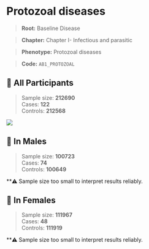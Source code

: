 # Protozoal diseases

> **Root:** Baseline Disease  

> **Chapter:** Chapter I- Infectious and parasitic  

> **Phenotype:** Protozoal diseases  

> **Code:** `AB1_PROTOZOAL`

## 🧪 All Participants  
> Sample size: **212690**  
> Cases: **122**  
> Controls: **212568**
<img src="/Disease/Figures/ALL/Incidence/AB1_PROTOZOAL.png"/>
<CsvTable src="/Disease/Data/ALL/Incidence/COX_AB1_PROTOZOAL.csv" label="🔍 View full results" />

## 👨 In Males  
> Sample size: **100723**  
> Cases: **74**  
> Controls: **100649**

**⚠️ Sample size too small to interpret results reliably.


## 👩 In Females  
> Sample size: **111967**  
> Cases: **48**  
> Controls: **111919**

**⚠️ Sample size too small to interpret results reliably.

